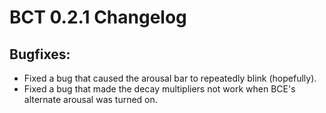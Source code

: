 # BCT 0.2.1 Changelog
## Bugfixes:
- Fixed a bug that caused the arousal bar to repeatedly blink (hopefully).
- Fixed a bug that made the decay multipliers not work when BCE's alternate arousal was turned on.
